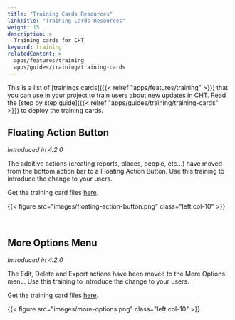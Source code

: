 ```yaml
---
title: "Training Cards Resources"
linkTitle: "Training Cards Resources"
weight: 15
description: >
  Training cards for CHT
keyword: training
relatedContent: >
  apps/features/training
  apps/guides/training/training-cards
---
```


This is a list of [trainings cards]({{< relref "apps/features/training" >}}) that you can use in your project to train users about new updates in CHT. Read the [step by step guide]({{< relref "apps/guides/training/training-cards" >}}) to deploy the training cards.

## Floating Action Button

_Introduced in 4.2.0_

The additive actions (creating reports, places, people, etc...) have moved from the bottom action bar to a Floating Action Button. Use this training to introduce the change to your users. 

Get the training card files [here](https://github.com/medic/cht-docs/tree/main/content/en/apps/guides/training/training-cards-resources/available-trainings/floating-action-button).

{{< figure src="images/floating-action-button.png" class="left col-10" >}}

<br clear="all">

## More Options Menu

_Introduced in 4.2.0_

The Edit, Delete and Export actions have been moved to the More Options menu. Use this training to introduce the change to your users. 

Get the training card files [here](https://github.com/medic/cht-docs/tree/main/content/en/apps/guides/training/training-cards-resources/available-trainings/more-options).

{{< figure src="images/more-options.png" class="left col-10" >}}

<br clear="all">

